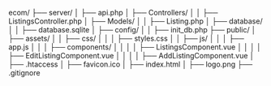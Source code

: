 ecom/
├── server/
│   ├── api.php
│   ├── Controllers/
│   │   ├── ListingsController.php
│   ├── Models/
│   │   ├── Listing.php
│   ├── database/
│   │   ├── database.sqlite
│   ├── config/
│   │   ├── init_db.php
├── public/
│   ├── assets/
│   │   ├── css/
│   │   │   ├── styles.css
│   │   ├── js/
│   │   │   ├── app.js
│   │   │   ├── components/
│   │   │   │   ├── ListingsComponent.vue
│   │   │   │   ├── EditListingComponent.vue
│   │   │   │   ├── AddListingComponent.vue
│   ├── .htaccess
│   ├── favicon.ico
│   ├── index.html
│   ├── logo.png
├── .gitignore
